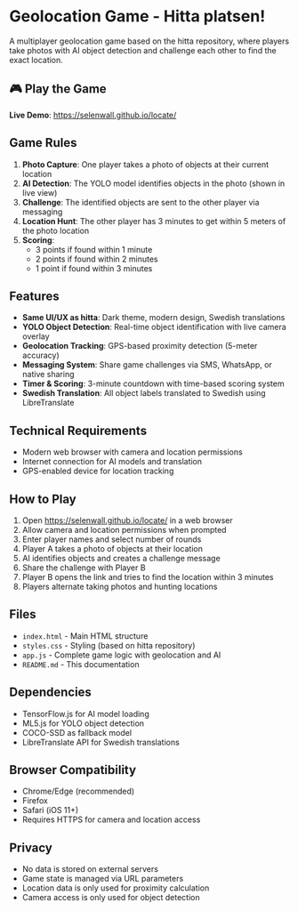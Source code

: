 # Geolocation Game - Hitta platsen!

A multiplayer geolocation game based on the hitta repository, where players take photos with AI object detection and challenge each other to find the exact location.

## 🎮 Play the Game

**Live Demo**: https://selenwall.github.io/locate/

## Game Rules

1. **Photo Capture**: One player takes a photo of objects at their current location
2. **AI Detection**: The YOLO model identifies objects in the photo (shown in live view)
3. **Challenge**: The identified objects are sent to the other player via messaging
4. **Location Hunt**: The other player has 3 minutes to get within 5 meters of the photo location
5. **Scoring**: 
   - 3 points if found within 1 minute
   - 2 points if found within 2 minutes  
   - 1 point if found within 3 minutes

## Features

- **Same UI/UX as hitta**: Dark theme, modern design, Swedish translations
- **YOLO Object Detection**: Real-time object identification with live camera overlay
- **Geolocation Tracking**: GPS-based proximity detection (5-meter accuracy)
- **Messaging System**: Share game challenges via SMS, WhatsApp, or native sharing
- **Timer & Scoring**: 3-minute countdown with time-based scoring system
- **Swedish Translation**: All object labels translated to Swedish using LibreTranslate

## Technical Requirements

- Modern web browser with camera and location permissions
- Internet connection for AI models and translation
- GPS-enabled device for location tracking

## How to Play

1. Open https://selenwall.github.io/locate/ in a web browser
2. Allow camera and location permissions when prompted
3. Enter player names and select number of rounds
4. Player A takes a photo of objects at their location
5. AI identifies objects and creates a challenge message
6. Share the challenge with Player B
7. Player B opens the link and tries to find the location within 3 minutes
8. Players alternate taking photos and hunting locations

## Files

- `index.html` - Main HTML structure
- `styles.css` - Styling (based on hitta repository)
- `app.js` - Complete game logic with geolocation and AI
- `README.md` - This documentation

## Dependencies

- TensorFlow.js for AI model loading
- ML5.js for YOLO object detection
- COCO-SSD as fallback model
- LibreTranslate API for Swedish translations

## Browser Compatibility

- Chrome/Edge (recommended)
- Firefox
- Safari (iOS 11+)
- Requires HTTPS for camera and location access

## Privacy

- No data is stored on external servers
- Game state is managed via URL parameters
- Location data is only used for proximity calculation
- Camera access is only used for object detection